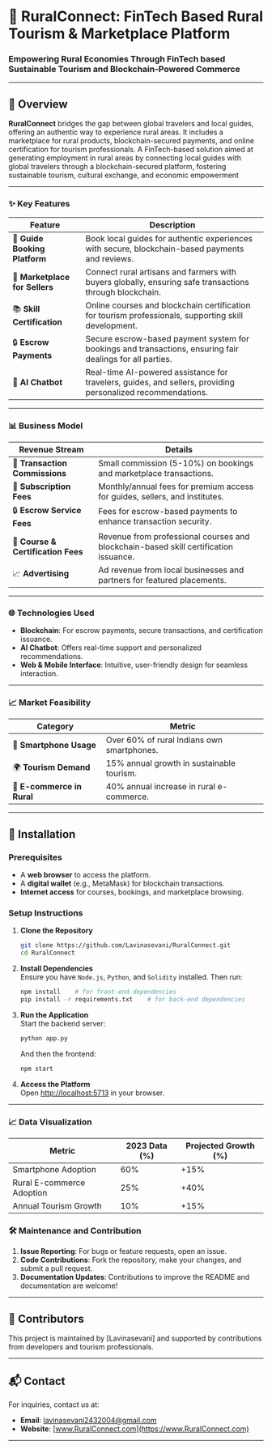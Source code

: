 # 🌄 RuralConnect: FinTech Based Rural Tourism & Marketplace Platform

### Empowering Rural Economies Through FinTech based Sustainable Tourism and Blockchain-Powered Commerce

---

## 🚀 Overview

**RuralConnect** bridges the gap between global travelers and local guides, offering an authentic way to experience rural areas. It includes a marketplace for rural products, blockchain-secured payments, and online certification for tourism professionals. A FinTech-based solution aimed at generating employment in rural areas by connecting local guides with global travelers through a blockchain-secured platform, fostering sustainable tourism, cultural exchange, and economic empowerment

---

### ✨ Key Features

| Feature                        | Description                                                                                                 |
| ------------------------------ | ----------------------------------------------------------------------------------------------------------- |
| 🧭 **Guide Booking Platform**  | Book local guides for authentic experiences with secure, blockchain-based payments and reviews.             |
| 🛒 **Marketplace for Sellers** | Connect rural artisans and farmers with buyers globally, ensuring safe transactions through blockchain.     |
| 📚 **Skill Certification**     | Online courses and blockchain certification for tourism professionals, supporting skill development.        |
| 🔒 **Escrow Payments**         | Secure escrow-based payment system for bookings and transactions, ensuring fair dealings for all parties.   |
| 🤖 **AI Chatbot**              | Real-time AI-powered assistance for travelers, guides, and sellers, providing personalized recommendations. |

---

### 📊 Business Model

| Revenue Stream                     | Details                                                                              |
| ---------------------------------- | ------------------------------------------------------------------------------------ |
| 💸 **Transaction Commissions**     | Small commission (5-10%) on bookings and marketplace transactions.                   |
| 📅 **Subscription Fees**           | Monthly/annual fees for premium access for guides, sellers, and institutes.          |
| 🔒 **Escrow Service Fees**         | Fees for escrow-based payments to enhance transaction security.                      |
| 📜 **Course & Certification Fees** | Revenue from professional courses and blockchain-based skill certification issuance. |
| 📈 **Advertising**                 | Ad revenue from local businesses and partners for featured placements.               |

---

### 🌐 Technologies Used

- **Blockchain**: For escrow payments, secure transactions, and certification issuance.
- **AI Chatbot**: Offers real-time support and personalized recommendations.
- **Web & Mobile Interface**: Intuitive, user-friendly design for seamless interaction.

---

### 📈 Market Feasibility

| Category                   | Metric                                     |
| -------------------------- | ------------------------------------------ |
| 📱 **Smartphone Usage**    | Over 60% of rural Indians own smartphones. |
| 🌍 **Tourism Demand**      | 15% annual growth in sustainable tourism.  |
| 🛒 **E-commerce in Rural** | 40% annual increase in rural e-commerce.   |

---

## 🔧 Installation

### Prerequisites

- A **web browser** to access the platform.
- A **digital wallet** (e.g., MetaMask) for blockchain transactions.
- **Internet access** for courses, bookings, and marketplace browsing.

### Setup Instructions

1. **Clone the Repository**
   ```bash
   git clone https://github.com/Lavinasevani/RuralConnect.git
   cd RuralConnect
   ```


2. **Install Dependencies**  
   Ensure you have `Node.js`, `Python`, and `Solidity` installed. Then run:

   ```bash
   npm install    # for front-end dependencies
   pip install -r requirements.txt    # for back-end dependencies
   ```

3. **Run the Application**  
   Start the backend server:

   ```bash
   python app.py
   ```

   And then the frontend:

   ```bash
   npm start
   ```

4. **Access the Platform**  
   Open [http://localhost:5713](http://localhost:5713) in your browser.

---

### 📈 Data Visualization

| Metric                    | 2023 Data (%) | Projected Growth (%) |
| ------------------------- | ------------- | -------------------- |
| Smartphone Adoption       | 60%           | +15%                 |
| Rural E-commerce Adoption | 25%           | +40%                 |
| Annual Tourism Growth     | 10%           | +15%                 |

### 🛠️ Maintenance and Contribution

1. **Issue Reporting**: For bugs or feature requests, open an issue.
2. **Code Contributions**: Fork the repository, make your changes, and submit a pull request.
3. **Documentation Updates**: Contributions to improve the README and documentation are welcome!

---

## 👥 Contributors

This project is maintained by [Lavinasevani] and supported by contributions from developers and tourism professionals.

---

## 📬 Contact

For inquiries, contact us at:

- **Email**: [lavinasevani2432004@gmail.com](lavinasevani2432004@gmail.com)
- **Website**: [www.RuralConnect.com](https://www.RuralConnect.com)

---
